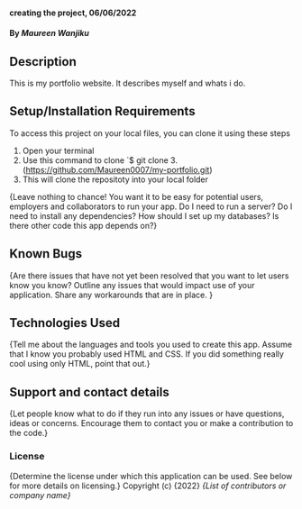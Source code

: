 #### creating the project, 06/06/2022
#### By *Maureen Wanjiku*
## Description
This is my portfolio website. It describes myself and whats i do.

## Setup/Installation Requirements
To access this project on your local files, you can clone it using these steps
1. Open your terminal
2. Use this command to clone `$ git clone
3.(https://github.com/Maureen0007/my-portfolio.git)
4. This will clone the repositoty into your local folder



{Leave nothing to chance! You want it to be easy for potential users, employers and collaborators to run your app. Do I need to run a server? Do I need to install any dependencies? How should I set up my databases? Is there other code this app depends on?}
## Known Bugs
{Are there issues that have not yet been resolved that you want to let users know you know? Outline any issues that would impact use of your application. Share any workarounds that are in place. }
## Technologies Used
{Tell me about the languages and tools you used to create this app. Assume that I know you probably used HTML and CSS. If you did something really cool using only HTML, point that out.}
## Support and contact details
{Let people know what to do if they run into any issues or have questions, ideas or concerns.  Encourage them to contact you or make a contribution to the code.}
### License
{Determine the license under which this application can be used.  See below for more details on licensing.}
Copyright (c) {2022} *{List of contributors or company name}*